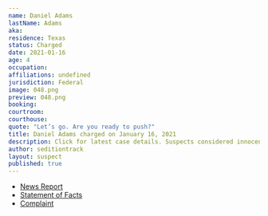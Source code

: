 ```yaml
---
name: Daniel Adams
lastName: Adams
aka: 
residence: Texas
status: Charged
date: 2021-01-16
age: 4
occupation: 
affiliations: undefined
jurisdiction: Federal
image: 048.png
preview: 048.png
booking: 
courtroom: 
courthouse: 
quote: "Let’s go. Are you ready to push?"
title: Daniel Adams charged on January 16, 2021
description: Click for latest case details. Suspects considered innocent until proven guilty.
author: seditiontrack
layout: suspect
published: true
---
```

- [News Report](https://www.knoe.com/2021/01/17/la-man-and-cousin-arrested-following-capitol-riot/)
- [Statement of Facts](https://www.justice.gov/opa/page/file/1355876/download)
- [Complaint](https://www.justice.gov/opa/page/file/1355881/download)
